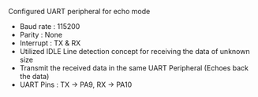 Configured UART peripheral for echo mode

- Baud rate : 115200
- Parity : None
- Interrupt : TX & RX
- Utilized IDLE Line detection concept for receiving the data of unknown size
- Transmit the received data in the same UART Peripheral (Echoes back the data)
- UART Pins : TX -> PA9, RX -> PA10
